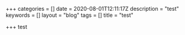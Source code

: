 +++
categories = []
date = 2020-08-01T12:11:17Z
description = "test"
keywords = []
layout = "blog"
tags = []
title = "test"

+++
test